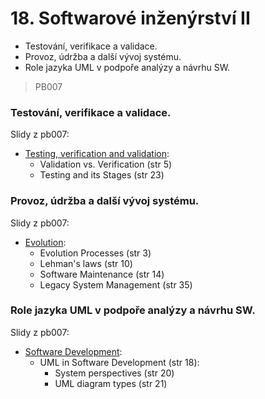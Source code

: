 # 18. Softwarové inženýrství II

- Testování, verifikace a validace.
- Provoz, údržba a další vývoj systému.
- Role jazyka UML v podpoře analýzy a návrhu SW.

> PB007

### Testování, verifikace a validace.

Slidy z pb007:
- [Testing, verification and validation](https://is.muni.cz/el/1433/podzim2016/PB007/um/lec/09-Testing.pdf):
	- Validation vs. Verification (str 5)
	- Testing and its Stages (str 23)

### Provoz, údržba a další vývoj systému.

Slidy z pb007:
- [Evolution](https://is.muni.cz/el/1433/podzim2016/PB007/um/lec/10-Evolution.pdf):
	- Evolution Processes (str 3)
	- Lehman's laws (str 10)
	- Software Maintenance (str 14)
	- Legacy System Management (str 35)

### Role jazyka UML v podpoře analýzy a návrhu SW.

Slidy z pb007:
- [Software Development](https://is.muni.cz/el/1433/podzim2016/PB007/um/lec/01-SoftwareDevelopment.pdf):
	- UML in Software Development (str 18):
		- System perspectives (str 20)
		- UML diagram types (str 21)
	